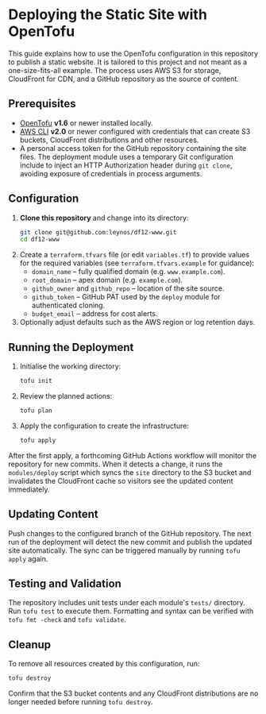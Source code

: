 # Deploying the Static Site with OpenTofu

This guide explains how to use the OpenTofu configuration in this repository to publish a static website. It is tailored to this project and not meant as a one-size-fits-all example. The process uses AWS S3 for storage, CloudFront for CDN, and a GitHub repository as the source of content.

## Prerequisites

- [OpenTofu](https://opentofu.org/) **v1.6** or newer installed locally.
- [AWS CLI](https://aws.amazon.com/cli/) **v2.0** or newer configured with credentials that can create S3 buckets, CloudFront distributions and other resources.
- A personal access token for the GitHub repository containing the site files. The deployment module uses a temporary Git configuration include to inject an HTTP Authorization header during `git clone`, avoiding exposure of credentials in process arguments.

## Configuration

1. **Clone this repository** and change into its directory:
   ```bash
   git clone git@github.com:leynos/df12-www.git
   cd df12-www
   ```
2. Create a `terraform.tfvars` file (or edit `variables.tf`) to provide values for the required variables (see `terraform.tfvars.example` for guidance):
   - `domain_name` – fully qualified domain (e.g. `www.example.com`).
   - `root_domain` – apex domain (e.g. `example.com`).
   - `github_owner` and `github_repo` – location of the site source.
   - `github_token` – GitHub PAT used by the `deploy` module for authenticated cloning.
   - `budget_email` – address for cost alerts.
3. Optionally adjust defaults such as the AWS region or log retention days.

## Running the Deployment

1. Initialise the working directory:

   ```bash
   tofu init
   ```
2. Review the planned actions:

   ```bash
   tofu plan
   ```
3. Apply the configuration to create the infrastructure:

   ```bash
   tofu apply
   ```

After the first apply, a forthcoming GitHub Actions workflow will monitor the repository for new commits. When it detects a change, it runs the `modules/deploy` script which syncs the `site` directory to the S3 bucket and invalidates the CloudFront cache so visitors see the updated content immediately.

## Updating Content

Push changes to the configured branch of the GitHub repository. The next run of the deployment will detect the new commit and publish the updated site automatically. The sync can be triggered manually by running `tofu apply` again.

## Testing and Validation

The repository includes unit tests under each module's `tests/` directory. Run `tofu test` to execute them. Formatting and syntax can be verified with `tofu fmt -check` and `tofu validate`.

## Cleanup

To remove all resources created by this configuration, run:

```bash
tofu destroy
```

Confirm that the S3 bucket contents and any CloudFront distributions are no longer needed before running `tofu destroy`.
